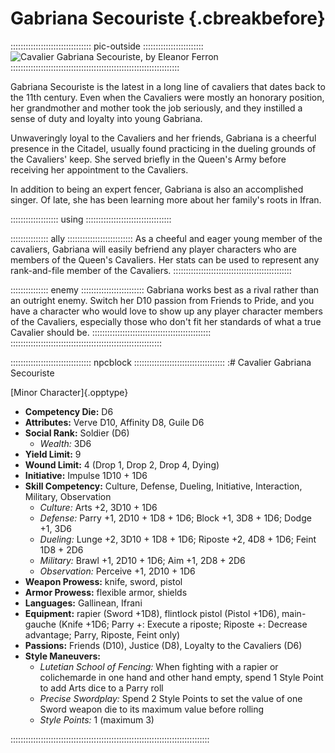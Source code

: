 # Gabriana Secouriste {.cbreakbefore}

:::::::::::::::::::::::::::::::: pic-outside ::::::::::::::::::::::::
![Cavalier Gabriana Secouriste, by Eleanor Ferron](assets/Portraits/Medium/gabriana-secouriste.jpg "Cavalier Gabriana Secoursite, by Eleanor Ferron")
:::::::::::::::::::::::::::::::::::::::::::::::::::::::::::::::::::

Gabriana Secouriste is the latest in a long line of cavaliers that dates back to the 11th century.
Even when the Cavaliers were mostly an honorary position, her grandmother and mother took
the job seriously, and they instilled a sense of duty and loyalty into young Gabriana.

Unwaveringly loyal to the Cavaliers and her friends, Gabriana is a cheerful presence
in the Citadel, usually found practicing in the dueling grounds of the Cavaliers' keep.
She served briefly in the Queen's Army before receiving her appointment to the Cavaliers.

In addition to being an expert fencer, Gabriana is also an accomplished singer. Of late, she
has been learning more about her family's roots in Ifran.

::::::::::::::::::: using ::::::::::::::::::::::::::::::::::

::::::::::::::: ally ::::::::::::::::::::::::::
As a cheeful and eager young member of the cavaliers, Gabriana
will easily befriend any player characters who are members of
the Queen's Cavaliers. Her stats can be used to represent any
rank-and-file member of the Cavaliers.
:::::::::::::::::::::::::::::::::::::::::::::::

::::::::::::::: enemy :::::::::::::::::::::::::
Gabriana works best as a rival rather than an outright
enemy. Switch her D10 passion from Friends to Pride, and you
have a character who would love to show up any player character
members of the Cavaliers, especially those who don't fit her
standards of what a true Cavalier should be.
:::::::::::::::::::::::::::::::::::::::::::::::
::::::::::::::::::::::::::::::::::::::::::::::::::::::::::::

:::::::::::::::::::::::::::::::: npcblock ::::::::::::::::::::::::::::::::::::
:# Cavalier Gabriana Secouriste

[Minor Character]{.opptype}

- **Competency Die:** D6
- **Attributes:** Verve D10, Affinity D8, Guile D6
- **Social Rank:** Soldier (D6)
  - *Wealth:* 3D6
- **Yield Limit:** 9
- **Wound Limit:** 4 (Drop 1, Drop 2, Drop 4, Dying)
- **Initiative:** Impulse 1D10 + 1D6
- **Skill Competency:** Culture, Defense, Dueling, Initiative, Interaction, Military, Observation
  - *Culture:*        Arts +2, 3D10 + 1D6
  - *Defense:*        Parry +1, 2D10 + 1D8 + 1D6; Block +1, 3D8 + 1D6; Dodge +1, 3D6
  - *Dueling:*        Lunge +2, 3D10 + 1D8 + 1D6; Riposte +2, 4D8 + 1D6; Feint 1D8 + 2D6
  - *Military:*       Brawl +1, 2D10 + 1D6; Aim +1, 2D8 + 2D6
  - *Observation:*    Perceive +1, 2D10 + 1D6
- **Weapon Prowess:** knife, sword, pistol
- **Armor Prowess:** flexible armor, shields
- **Languages:** Gallinean, Ifrani
- **Equipment:** rapier (Sword +1D8), flintlock pistol (Pistol +1D6), main-gauche (Knife +1D6; Parry +: Execute a riposte; Riposte +: Decrease advantage; Parry, Riposte, Feint only)
- **Passions:** 
    Friends                (D10),
    Justice                (D8), 
    Loyalty to the Cavaliers (D6) 
- **Style Maneuvers:**
  - *Lutetian School of Fencing:* When fighting with a rapier or colichemarde in one hand and other hand empty, spend 1 Style Point to add Arts dice to a Parry roll
  - *Precise Swordplay:* Spend 2 Style Points to set the value of one Sword weapon die to its maximum value before rolling
  - *Style Points:* 1 (maximum 3)

:::::::::::::::::::::::::::::::::::::::::::::::::::::::::::::::::::::::::::::::

